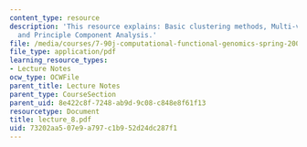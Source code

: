 ```yaml
---
content_type: resource
description: 'This resource explains: Basic clustering methods, Multi-variate gaussians,
  and Principle Component Analysis.'
file: /media/courses/7-90j-computational-functional-genomics-spring-2005/73202aa507e9a797c1b952d24dc287f1_lecture_8.pdf
file_type: application/pdf
learning_resource_types:
- Lecture Notes
ocw_type: OCWFile
parent_title: Lecture Notes
parent_type: CourseSection
parent_uid: 8e422c8f-7248-ab9d-9c08-c848e8f61f13
resourcetype: Document
title: lecture_8.pdf
uid: 73202aa5-07e9-a797-c1b9-52d24dc287f1
---
```

